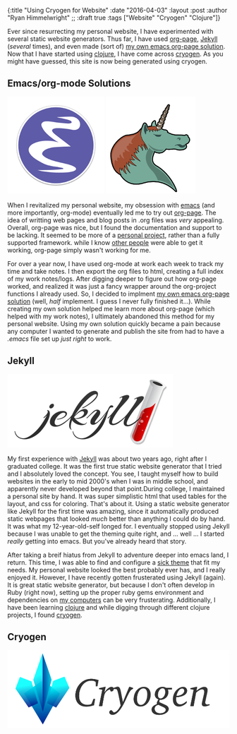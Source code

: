 {:title "Using Cryogen for Website"
 :date "2016-04-03"
 :layout :post
 :author "Ryan Himmelwright"
;; :draft true
 :tags ["Website" "Cryogen" "Clojure"]}

Ever since resurrecting my personal website, I have experimented with several
static website generators. Thus far, I have used
[org-page](https://github.com/kelvinh/org-page),
[Jekyll](http://jekyllrb.com/) (_several_ times), and even made (sort of)
[my own emacs org-page solution](https://github.com/himmAllRight/ryBlog/blob/master/org-blog.el). Now that I have
started using [clojure](http://clojure.org/), I have come across
[cryogen](http://cryogenweb.org/). As you might have guessed, this site is now
being generated using cryogen.

<!-- more -->


## Emacs/org-mode Solutions

![emacs logo](../../img/posts/using-cryogen-for-website/Emacs-icon.png)
![org-mode unicorn](../../img/posts/using-cryogen-for-website/org-mode-unicorn.png)

When I revitalized my personal website, my obsession with
[emacs](https://www.gnu.org/software/emacs/) (and more importantly,
org-mode) eventually led me to try out
[org-page](https://github.com/kelvinh/org-page). The idea of writting
web pages and blog posts in .org files was _very_ appealing. Overall,
org-page was nice, but I found the documentation and support to be
lacking. It seemed to be more of a [personal
project](http://kelvinh.github.io/), rather than a fully supported
framework. while I know [other people](http://cmacr.ae/) were able
to get it working, org-page simply wasn't working for me.


For over a year now, I have used org-mode at work each week to track
my time and take notes. I then export the org files to html, creating
a full index of my work notes/logs. After digging deeper to figure out
how org-page worked, and realized it was just a fancy wrapper around
the org-project functions I already used. So, I decided to implment
[my own emacs org-page solution](https://github.com/himmAllRight/ryBlog/blob/master/org-blog.el)
(well, _half_ implement. I guess I never fully finished it...). While
creating my own solution helped me learn more about org-page (which
helped with my work notes), I ultimately abandoned this method for my
personal website. Using my own solution quickly became a pain
because any computer I wanted to generate and publish the site from
had to have a _.emacs_ file set up _just right_ to work.



## Jekyll

![jekyll logo](../../img/posts/using-cryogen-for-website/jekyll.png)

My first experience with [Jekyll](http://jekyllrb.com/) was about two
years ago, right after I graduated college. It was the first true
static website generator that I tried and I absolutely loved the
concept. You see, I taught myself how to build websites in the early
to mid 2000's when I was in middle school, and apparently never
developed beyond that point.During college, I maintained a personal
site by hand. It was super simplistic html that used tables for the
layout, and css for coloring. That's about it. Using a static website
generator like Jekyll for the first time was amazing, since it
automatically produced static webpages that looked _much_ better than
anything I could do by hand. It was what my 12-year-old-self longed for. I
eventually stopped using Jekyll because I was unable to get the
theming quite right, and ... well ... I started _really_ getting into
emacs. But you've already heard that story.

After taking a breif hiatus from Jekyll to adventure deeper into emacs
land, I return. This time, I was able to find and configure a
[sick theme](https://github.com/joshgerdes/jekyll-uno) that fit my needs. My
personal website looked the best probably ever has, and I really
enjoyed it. However, I have recently gotten frusterated using Jekyll
(again). It is great static website generator, but because I don't
often develop in Ruby (right now), setting up the proper ruby gems
environment and dependencies on [my computers](../../pages/homelab/)
can be very frusterating. Additionally, I have been learning
[clojure](http://clojure.org/) and while digging through
different clojure projects, I found [cryogen](http://cryogenweb.org/).


## Cryogen

![Cryogen logo](../../img/posts/using-cryogen-for-website/cryogen.png)


